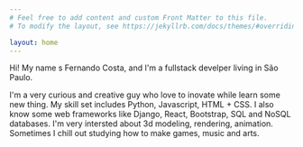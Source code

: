 ```yaml
---
# Feel free to add content and custom Front Matter to this file.
# To modify the layout, see https://jekyllrb.com/docs/themes/#overriding-theme-defaults

layout: home
---
```


Hi! My name s Fernando Costa, and I'm a fullstack develper living in São Paulo.

I'm a very curious and creative guy who love to inovate while learn some new thing.
My skill set includes Python, Javascript, HTML + CSS. I also know some web frameworks like Django, React, Bootstrap, SQL and NoSQL databases.
I'm very intersted about 3d modeling, rendering, animation. Sometimes I chill out studying how to make games, music and arts.
